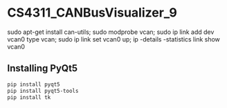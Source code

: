 # CS4311_CANBusVisualizer_9

sudo apt-get install can-utils;
sudo modprobe vcan;
sudo ip link add dev vcan0 type vcan;
sudo ip link set vcan0 up;
ip -details -statistics link show vcan0

## Installing PyQt5
```bash
pip install pyqt5
pip install pyqt5-tools
pip install tk
```
